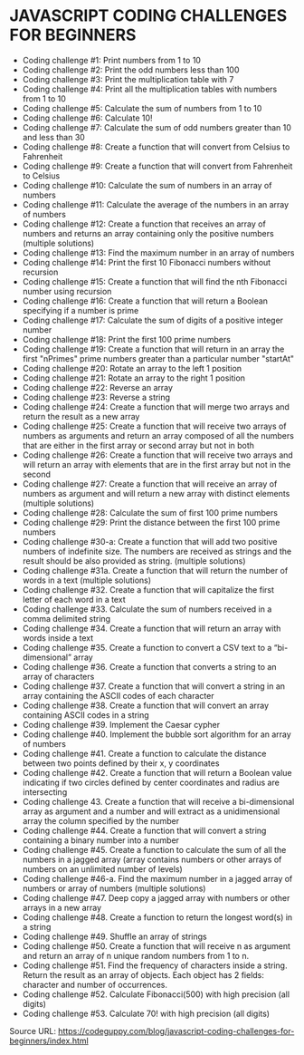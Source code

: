 # JAVASCRIPT CODING CHALLENGES FOR BEGINNERS

* Coding challenge #1: Print numbers from 1 to 10
* Coding challenge #2: Print the odd numbers less than 100
* Coding challenge #3: Print the multiplication table with 7
* Coding challenge #4: Print all the multiplication tables with numbers from 1 to 10
* Coding challenge #5: Calculate the sum of numbers from 1 to 10
* Coding challenge #6: Calculate 10!
* Coding challenge #7: Calculate the sum of odd numbers greater than 10 and less than 30
* Coding challenge #8: Create a function that will convert from Celsius to Fahrenheit
* Coding challenge #9: Create a function that will convert from Fahrenheit to Celsius
* Coding challenge #10: Calculate the sum of numbers in an array of numbers
* Coding challenge #11: Calculate the average of the numbers in an array of numbers
* Coding challenge #12: Create a function that receives an array of numbers and returns an array containing only the positive numbers (multiple solutions)
* Coding challenge #13: Find the maximum number in an array of numbers
* Coding challenge #14: Print the first 10 Fibonacci numbers without recursion
* Coding challenge #15: Create a function that will find the nth Fibonacci number using recursion
* Coding challenge #16: Create a function that will return a Boolean specifying if a number is prime
* Coding challenge #17: Calculate the sum of digits of a positive integer number
* Coding challenge #18: Print the first 100 prime numbers
* Coding challenge #19: Create a function that will return in an array the first "nPrimes" prime numbers greater than a particular number "startAt"
* Coding challenge #20: Rotate an array to the left 1 position
* Coding challenge #21: Rotate an array to the right 1 position
* Coding challenge #22: Reverse an array
* Coding challenge #23: Reverse a string
* Coding challenge #24: Create a function that will merge two arrays and return the result as a new array
* Coding challenge #25: Create a function that will receive two arrays of numbers as arguments and return an array composed of all the numbers that are either in the first array or second array but not in both
* Coding challenge #26: Create a function that will receive two arrays and will return an array with elements that are in the first array but not in the second
* Coding challenge #27: Create a function that will receive an array of numbers as argument and will return a new array with distinct elements (multiple solutions)
* Coding challenge #28: Calculate the sum of first 100 prime numbers
* Coding challenge #29: Print the distance between the first 100 prime numbers
* Coding challenge #30-a: Create a function that will add two positive numbers of indefinite size. The numbers are received as strings and the result should be also provided as string. (multiple solutions)
* Coding challenge #31a. Create a function that will return the number of words in a text (multiple solutions)
* Coding challenge #32. Create a function that will capitalize the first letter of each word in a text
* Coding challenge #33. Calculate the sum of numbers received in a comma delimited string
* Coding challenge #34. Create a function that will return an array with words inside a text
* Coding challenge #35. Create a function to convert a CSV text to a “bi-dimensional” array
* Coding challenge #36. Create a function that converts a string to an array of characters
* Coding challenge #37. Create a function that will convert a string in an array containing the ASCII codes of each character
* Coding challenge #38. Create a function that will convert an array containing ASCII codes in a string
* Coding challenge #39. Implement the Caesar cypher
* Coding challenge #40. Implement the bubble sort algorithm for an array of numbers
* Coding challenge #41. Create a function to calculate the distance between two points defined by their x, y coordinates
* Coding challenge #42. Create a function that will return a Boolean value indicating if two circles defined by center coordinates and radius are intersecting
* Coding challenge 43. Create a function that will receive a bi-dimensional array as argument and a number and will extract as a unidimensional array the column specified by the number
* Coding challenge #44. Create a function that will convert a string containing a binary number into a number
* Coding challenge #45. Create a function to calculate the sum of all the numbers in a jagged array (array contains numbers or other arrays of numbers on an unlimited number of levels)
* Coding challenge #46-a. Find the maximum number in a jagged array of numbers or array of numbers (multiple solutions)
* Coding challenge #47. Deep copy a jagged array with numbers or other arrays in a new array
* Coding challenge #48. Create a function to return the longest word(s) in a string
* Coding challenge #49. Shuffle an array of strings
* Coding challenge #50. Create a function that will receive n as argument and return an array of n unique random numbers from 1 to n.
* Coding challenge #51. Find the frequency of characters inside a string. Return the result as an array of objects. Each object has 2 fields: character and number of occurrences.
* Coding challenge #52. Calculate Fibonacci(500) with high precision (all digits)
* Coding challenge #53. Calculate 70! with high precision (all digits)



 Source URL: https://codeguppy.com/blog/javascript-coding-challenges-for-beginners/index.html